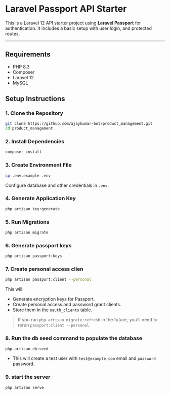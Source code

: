 # Laravel Passport API Starter

This is a Laravel 12 API starter project using **Laravel Passport** for authentication. It includes a basic setup with user login, and protected routes.

---

## Requirements

-   PHP 8.3
-   Composer
-   Laravel 12
-   MySQL

## Setup Instructions

### 1. Clone the Repository

```bash
git clone https://github.com/ajaykumar-bot/product_management.git
cd product_management
```

### 2. Install Dependencies

```bash
composer install
```

### 3. Create Environment File

```bash
cp .env.example .env
```

Configure database and other credentials in `.env`.

### 4. Generate Application Key

```bash
php artisan key:generate
```

### 5. Run Migrations

```bash
php artisan migrate
```

### 6. Generate passport keys

```bash
php artisan passport:keys
```

### 7. Create personal access clien

```bash
php artisan passport:client --personal
```

This will:

-   Generate encryption keys for Passport.
-   Create personal access and password grant clients.
-   Store them in the `oauth_clients` table.

> If you run `php artisan migrate:refresh` in the future, you'll need to rerun `passport:client --personal`.

### 8. Run the db seed command to populate the database

```bash
php artisan db:seed
```

-   This will create a test user with `test@example.com` email and `password` password.

### 9. start the server

```bash
php artisan serve
```
